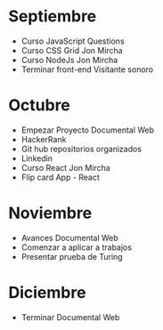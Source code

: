 # Septiembre
- Curso JavaScript Questions
- Curso CSS Grid Jon Mircha
- Curso NodeJs Jon Mircha
- Terminar front-end Visitante sonoro


# Octubre
- Empezar Proyecto Documental Web
- HackerRank
- Git hub repositorios organizados
- Linkedin
- Curso React Jon Mircha
- Flip card App - React


# Noviembre
- Avances Documental Web
- Comenzar a aplicar a trabajos
- Presentar prueba de Turing

# Diciembre
- Terminar Documental Web

